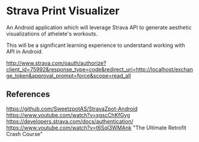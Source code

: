 # Strava Print Visualizer
An Android application which will leverage Strava API to generate aesthetic visualizations of athelete's workouts.

This will be a significant learning experience to understand working with API in Android.

http://www.strava.com/oauth/authorize?client_id=75992&response_type=code&redirect_uri=http://localhost/exchange_token&approval_prompt=force&scope=read_all

## References
https://github.com/SweetzpotAS/StravaZpot-Android<br>
https://www.youtube.com/watch?v=sgscChKfGyg<br>
https://developers.strava.com/docs/authentication/<br>
https://www.youtube.com/watch?v=t6Sql3WMAnk "The Ultimate Retrofit Crash Course"<br>
